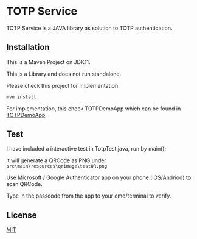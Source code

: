 # TOTP Service

TOTP Service is a JAVA library as solution to TOTP authentication. 

## Installation

This is a Maven Project on JDK11.

This is a Library and does not run standalone.

Please check this project for implementation

```bash
mvn install
```

For implementation, this check TOTPDemoApp which can be found in
[TOTPDemoApp](https://github.com/victorlee0505/TOTPDemoApp.git)

## Test
I have included a interactive test in TotpTest.java, run by main();

it will generate a QRCode as PNG under `src\main\resources\qrimage\testQR.png`

Use Microsoft / Google Authenticator app on your phone (iOS/Andriod) to scan QRCode.

Type in the passcode from the app to your cmd/terminal to verify.


## License
[MIT](https://choosealicense.com/licenses/mit/)